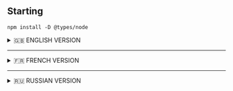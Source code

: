 ## Starting

```
npm install -D @types/node
```

<details>
<summary>🇬🇧 ENGLISH VERSION</summary>

## ex00 – My first variables
The function `my_var()` creates variables of different types in TypeScript (primitives: `number`, `string`, `boolean`, `symbol`, `undefined`, `bigint`, and a function; objects: `Array` (list), `Array` (tuple[42]), `Record` dict-like `object`, `Set`, `Map`, `Date`, `RegExp`) and then prints each value together with its detected runtime type (using a custom `detectType()` `function`, because `typeof` in JavaScript returns `"object"` for many non-primitive structures).

### Usage
```bash
./var.ts
```
<br>

## ex01 – Numbers
The script opens `numbers.txt` (1–100 separated by commas) and prints the numbers one per line, without commas.

```bash
ex01/numbers.ts
```
or
```bash
npm run start:ex01
```
<br>

## ex02 – My first Map and Record
A list of pairs (musician → birth year) must be transformed into a Map or Record (year → musician) and displayed line by line in the format:

```yaml
1970 : Frusciante
1954 : Vaughan
1948 : Ramone
...
```
```bash
ex02/var_to_map.ts
```
or
```bash
npm run start:ex02_00
```
```yaml
1948 : Ramone
1954 : Vaughan
1970 : Frusciante
...
```
```bash
ex02/var_to_record.ts
```
or
```bash
npm run start:ex02_01
```
<br>

## ex03 – Key search
Two "dictionaries": `states` and `capital_cities`.
The program takes a state (`Oregon`) and prints its capital (`Salem`).
If the state doesn’t exist → `"Unknown state"`.

```bash
ex03/capital_city.ts Oregon
```
- Salem
```bash
ex03/capital_city_map.ts Ile-De-France
```
- Unknown state
```bash
ex03/capital_city_record.ts
```
```bash
npm run start:ex03_00 Oregon Alabama
```
```bash
npm run start:ex03_01 Oregon Alabama Ile-De-France
```
<br>

## ex04 – Search by value
Same "dictionaries".
The program takes a capital (`Salem`) and prints its state (`Oregon`).
If the capital doesn’t exist → `"Unknown capital city"`.

```bash
ex04/state.ts Salem
```
- Oregon
```bash
ex04/state_map.ts Paris
```
- Unknown capital city
```bash
ex04/state_record.ts
```
```bash
npm run start:ex04_00 Trenton Alabama
```
<br>

## ex05 – Search by key or value
Takes a comma-separated string. For each element, determine:
- if it’s a state,
- if it’s a capital,
- or neither.
Not case-sensitive, ignores multiple spaces.

```bash
ex05/all_in_map.ts "New jersey, Tren ton, NewJersey, Trenton, toto, , sAlem"
```
```bash
npm run start:ex05_01 "New jersey, Tren ton, NewJersey, Trenton, toto, , sAlem"
```
```
Trenton is the capital of New Jersey
Tren ton is neither a capital city nor a state
NewJersey is neither a capital city nor a state
Trenton is the capital of New Jersey
toto is neither a capital city nor a state
Salem is the capital of Oregon
```
<br>

## ex06 – "Dictionary" sorting
A "dictionary" (musician → year).
Print the musicians sorted by year (ascending), then alphabetically if years are the same.

```bash
ex06/my_sort.ts
```
<br>

## ex07 – Periodic table
Using `periodic_table.txt`, generate `periodic_table.html` that represents the periodic table of elements in HTML.
- each element in a `<td>`
- name in `<h4>`
- properties in `<ul>`
- page must be W3C valid

```bash
ex07/periodic_table.ts
```
or
```bash
npm run start:ex07  
```
```bash
open ex07/periodic_table.html
```
<br>
</details>

---

<details>
<summary>🇫🇷 FRENCH VERSION</summary>

## ex00 – Mes premières variables
La fonction `my_var()` crée des variables de différents types en TypeScript (primitifs : `number`, `string`, `boolean`, `symbol`, `undefined`, `bigint`, ainsi qu’une fonction ; `objets` : `Array` (liste), `Array` (tuple [42]), `Record` objet de type dictionnaire, `Set`, `Map`, `Date`, `RegExp`) puis affiche chaque valeur avec son type détecté à l’exécution (grâce à la fonction personnalisée `detectType()`, car l’opérateur `typeof` en JavaScript renvoie `"object"` pour de nombreuses structures non primitives).

### Usage
```bash
./var.ts
```
or
```bash
npm run start:ex00
```
<br>

## ex01 – Nombres
Le script ouvre `numbers.txt` (1–100 séparés par des virgules) et affiche les nombres un par ligne, sans virgule.

```bash
ex01/numbers.ts
```
or
```bash
npm run start:ex01
```
<br>

## ex02 – Mon premier Map et Record
Une liste de couples (musicien → année de naissance) doit être transformée en Map ou Record (année → musicien) et affichée ligne par ligne au format :

```yaml
1970 : Frusciante
1954 : Vaughan
1948 : Ramone
...
```
```bash
ex02/var_to_map.ts
```
or
```bash
npm run start:ex02_00
```
```yaml
1948 : Ramone
1954 : Vaughan
1970 : Frusciante
...
```
```bash
ex02/var_to_record.ts
```
or
```bash
npm run start:ex02_01
```
<br>

## ex03 – Key search
Deux "dictionnaires" : `states` et `capital_cities`.
Le programme prend un État (`Oregon`) et affiche sa capitale (`Salem`).
Si l’État n’existe pas → `"Unknown state"`.

```bash
ex03/capital_city.ts Oregon
```
- Salem
```bash
ex03/capital_city_map.ts Ile-De-France
```
- Unknown state
```bash
ex03/capital_city_record.ts
```
```bash
npm run start:ex03_00 Oregon Alabama
```
```bash
npm run start:ex03_01 Oregon Alabama Ile-De-France
```
<br>

## ex04 – Recherche par valeur
Même "dictionnaires".
Le programme prend une capitale (`Salem`) et affiche l’État (`Oregon`).
Si la capitale n’existe pas → `"Unknown capital city"`.

```bash
ex04/state.ts Salem
```
- Oregon
```bash
ex04/state_map.ts Paris
```
- Unknown capital city
```bash
ex04/state_record.ts
```
```bash
npm run start:ex04_00 Trenton Alabama
```
<br>

## ex05 – Recherche par clé ou par valeur
Prend une chaîne séparée par des virgules. Pour chaque élément, détermine :
- si c’est un État,
- si c’est une capitale,
- ou rien.
Ne tient pas compte de la casse ni des espaces multiples.

```bash
ex05/all_in_map.ts "New jersey, Tren ton, NewJersey, Trenton, toto, , sAlem"
```
```bash
npm run start:ex05_01 "New jersey, Tren ton, NewJersey, Trenton, toto, , sAlem"
```
```
Trenton is the capital of New Jersey
Tren ton is neither a capital city nor a state
NewJersey is neither a capital city nor a state
Trenton is the capital of New Jersey
toto is neither a capital city nor a state
Salem is the capital of Oregon
```
<br>

## ex06 – Tri d’un "dictionnaire"
Un "dictionnaire" (musicien → année).
Afficher les musiciens triés par année croissante, puis par ordre alphabétique si années identiques.

```bash
ex06/my_sort.ts
```
<br>

## ex07 – Tableau périodique
À partir de `periodic_table.txt`, générer `periodic_table.html` qui représente le tableau de Mendeleïev en HTML.
- chaque élément dans un `<td>`
- nom dans `<h4>`
- propriétés dans `<ul>`
- page valide W3C

```bash
ex07/periodic_table.ts
```
or
```bash
npm run start:ex07  
```
```bash
open ex07/periodic_table.html
```
<br>
</details>

---

<details>
<summary>🇷🇺 RUSSIAN VERSION</summary>

## ex00 – My first variables
Функция `my_var()` создаёт переменные разных типов в TypeScript (примитивы: `number`, `string`, `boolean`, `symbol`, `undefined`, `bigint`, а также функция; `объекты`: `Array` (список), `Array` (tuple [42] (кортеж)), `Record` объект-словарь, `Set`, `Map`, `Date`, `RegExp`) и затем выводит каждое значение вместе с определённым типом в рантайме (с помощью собственной функции `detectType()`, так как оператор `typeof` в JavaScript возвращает `"object"` для многих непримитивных структур).

### Usage
```bash
./var.ts
```
<br>

## ex01 – Numbers
Скрипт открывает `numbers.txt` (1–100, разделённые запятой) и выводит числа по одному в строке, без запятых.

```bash
ex01/numbers.ts
```
or
```bash
npm run start:ex01
```
<br>

## ex02 – My first Map and Record
Список пар (музыкант → год рождения) нужно превратить в Map или Record (год → музыкант) и вывести его построчно в формате:

```yaml
1970 : Frusciante
1954 : Vaughan
1948 : Ramone
...
```
```bash
ex02/var_to_map.ts
```
or
```bash
npm run start:ex02_00
```
```yaml
1948 : Ramone
1954 : Vaughan
1970 : Frusciante
...
```
```bash
ex02/var_to_record.ts
```
or
```bash
npm run start:ex02_01
```
<br>

## ex03 – Key search
2 "словаря": `states` и `capital_cities`.
Программа принимает штат (`Oregon`) и выводит столицу (`Salem`).
Если штат не найден → `"Unknown state"`.

```bash
ex03/capital_city.ts Oregon
```
- Salem
```bash
ex03/capital_city_map.ts Ile-De-France
```
- Unknown state
```bash
ex03/capital_city_record.ts
```
```bash
npm run start:ex03_00 Oregon Alabama
```
```bash
npm run start:ex03_01 Oregon Alabama Ile-De-France
```
<br>

## ex04 – Search by value
Те же "словари".
Программа принимает столицу (`Salem`) и выводит штат (`Oregon`).
Если столица не найдена → `"Unknown capital city"`.

```bash
ex04/state.ts Salem
```
- Oregon
```bash
ex04/state_map.ts Paris
```
- Unknown capital city
```bash
ex04/state_record.ts
```
```bash
npm run start:ex04_00 Trenton Alabama
```
<br>

## ex05 – Search by key or value
Принимает строку с элементами, разделёнными запятой. Для каждого элемента определяет:
- это штат,
- это столица,
- или ни то, ни другое.
Игнорирует регистр и лишние пробелы.

```bash
ex05/all_in_map.ts "New jersey, Tren ton, NewJersey, Trenton, toto, , sAlem"
```
```bash
npm run start:ex05_01 "New jersey, Tren ton, NewJersey, Trenton, toto, , sAlem"
```
```
Trenton is the capital of New Jersey
Tren ton is neither a capital city nor a state
NewJersey is neither a capital city nor a state
Trenton is the capital of New Jersey
toto is neither a capital city nor a state
Salem is the capital of Oregon
```
<br>

## ex06 – "Dictionary" sorting
"Словарь" (музыкант → год).
Нужно вывести имена музыкантов, отсортированные по году (возрастание), а при совпадении годов — в алфавитном порядке.

```bash
ex06/my_sort.ts
```
<br>

## ex07 – Periodic table
Используя `periodic_table.txt`, сгенерировать `periodic_table.html`, отображающий таблицу Менделеева в виде HTML-таблицы.
- каждый элемент в `<td>`
- название в `<h4>`
- свойства в `<ul>`
- страница должна быть валидной по W3C

```bash
ex07/periodic_table.ts
```
or
```bash
npm run start:ex07  
```
```bash
open ex07/periodic_table.html
```
</details>